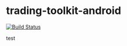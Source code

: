 # trading-toolkit-android
[![Build Status](http://jenkins.giovanni.pink/buildStatus/icon?style=flat-square&job=crypto-app-android)]()

test
